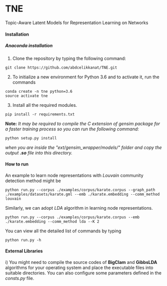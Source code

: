 # TNE
Topic-Aware Latent Models for Representation Learning on Networks

#### Installation
##### Anaconda installation
1.  Clone the repository by typing the following command:
```
git clone https://github.com/abdcelikkanat/TNE.git
```
2. To initialize a new environment for Python 3.6 and to activate it, run the commands
```
conda create -n tne python=3.6
source activate tne
```
3. Install all the required modules.
```
pip install -r requirements.txt
```


**Note:** _It may be required to compile the C extension of *gensim* package for a faster training process so you can run the following command:_
```
python setup.py install
```
_when you are inside the *"ext/gensim_wrapper/models/"* folder and copy the output **.so** file into this directory._

#### How to run
An example to learn node representations with *Louvain* community detection method might be
```
python run.py --corpus ./examples/corpus/karate.corpus --graph_path ./examples/datasets/karate.gml --emb ./karate.embedding --comm_method louvain

```
Similarly, we can adopt *LDA* algorithm in learning node representations.
```
python run.py --corpus ./examples/corpus/karate.corpus --emb ./karate.embedding --comm_method lda --K 2
```



You can view all the detailed list of commands by typing
```
python run.py -h
```

#### External Libraries
i) You might need to compile the source codes of **BigClam** and **GibbsLDA** algorithms for your operating system and place the executable files into suitable directories. You can also configure some parameters defined in the *consts.py* file.
